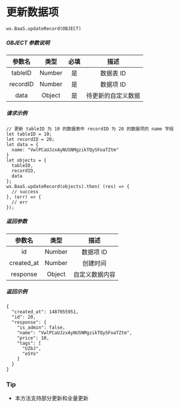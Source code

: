 # 更新数据项

`wx.BaaS.updateRecord(OBJECT)`

##### OBJECT 参数说明

| 参数名 | 类型   | 必填| 描述 |
| :---:  | :----: | :----: | :----: |
| tableID | Number | 是 | 数据表 ID |
| recordID | Number | 是 | 数据项 ID |
| data | Object | 是 | 待更新的自定义数据 |

##### 请求示例

```
// 更新 tableID 为 10 的数据表中 recordID 为 20 的数据项的 name 字段
let tableID = 10;
let recordID = 20;
let data = {
  name: "VwlPCaUJzxAyNUSNMgzikTQySFoaTZtm"
}
let objects = {
  tableID,
  recordID,
  data
};
wx.BaaS.updateRecord(objects).then( (res) => {
  // success
}, (err) => {
  // err
});
```

##### 返回参数

| 参数名 | 类型   | 描述 |
| :---:  | :----: | :----: |
| id | Number | 数据项 ID |
| created_at | Number | 创建时间 |
| response | Object | 自定义数据内容 |

##### 返回示例

```
{
  "created_at": 1487055951,
  "id": 20,
  "response": {
    "is_admin": false,
    "name": "VwlPCaUJzxAyNUSNMgzikTQySFoaTZtm",
    "price": 10,
    "tags": [
      "UZbJ",
      "eSYo"
    ]
  }
}
```

### Tip

- 本方法支持部分更新和全量更新
